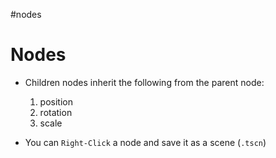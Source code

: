 #nodes
# Nodes
* Children nodes inherit the following from the parent node:
	1. position
	2. rotation
	3. scale

* You can `Right-Click` a node and save it as a scene (`.tscn`)



